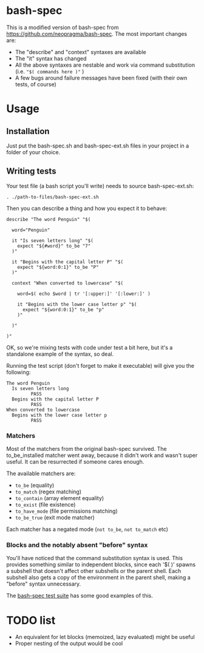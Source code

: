bash-spec
=========

This is a modified version of bash-spec from https://github.com/neopragma/bash-spec. The most important changes are:

- The "describe" and "context" syntaxes are available
- The "it" syntax has changed
- All the above syntaxes are nestable and work via command substitution (i.e. `"$( commands here )"` )
- A few bugs around failure messages have been fixed (with their own tests, of course)

# Usage

## Installation

Just put the bash-spec.sh and bash-spec-ext.sh files in your project in a folder of your choice.

## Writing tests

Your test file (a bash script you'll write) needs to source bash-spec-ext.sh:

    . ./path-to-files/bash-spec-ext.sh

Then you can describe a thing and how you expect it to behave:

```
describe "The word Penguin" "$( 
  
  word="Penguin"
  
  it "Is seven letters long" "$(
    expect "${#word}" to_be "7"
  )"
  
  it "Begins with the capital letter P" "$(
    expect "${word:0:1}" to_be "P"
  )"
  
  context "When converted to lowercase" "$(
  
    word=$( echo $word | tr '[:upper:]' '[:lower:]' )
    
    it "Begins with the lower case letter p" "$(
      expect "${word:0:1}" to_be "p"
    )"
    
  )"
  
)"
```

OK, so we're mixing tests with code under test a bit here, but it's a standalone example of the syntax, so deal.

Running the test script (don't forget to make it executable) will give you the following:

```
The word Penguin
  Is seven letters long
         PASS
  Begins with the capital letter P
         PASS
When converted to lowercase
  Begins with the lower case letter p
         PASS
```

### Matchers

Most of the matchers from the original bash-spec survived. The to_be_installed matcher went away, because it didn't work and wasn't super useful. It can be resurrected if someone cares enough.

The available matchers are:

- `to_be` (equality)
- `to_match` (regex matching)
- `to_contain` (array element equality)
- `to_exist` (file existence)
- `to_have_mode` (file permissions matching)
- `to_be_true` (exit mode matcher)

Each matcher has a negated mode (`not to_be`, `not to_match` etc)

### Blocks and the notably absent "before" syntax

You'll have noticed that the command substitution syntax is used. This provides something similar to independent blocks, since each '$( )' spawns a subshell that doesn't affect other subshells or the parent shell. Each subshell also gets a copy of the environment in the parent shell, making a "before" syntax unnecessary.

The [bash-spec test suite](https://git.realestate.com.au/james-holmes/bash-spec/blob/master/test_bash-spec-ext.sh) has some good examples of this.

# TODO list

- An equivalent for let blocks (memoized, lazy evaluated) might be useful
- Proper nesting of the output would be cool
